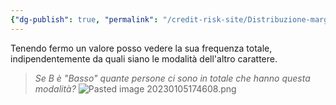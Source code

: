 ```yaml
---
{"dg-publish": true, "permalink": "/credit-risk-site/Distribuzione-marginale/"}
---
```






Tenendo fermo un valore posso vedere la sua frequenza totale, indipendentemente da quali siano le modalità dell'altro carattere.
> *Se B è "Basso" quante persone ci sono in totale che hanno questa modalità?*
![Pasted image 20230105174608.png](/img/user/Credit%20Risk%20_site/allegati/allegati/Pasted%20image%2020230105174608.png)